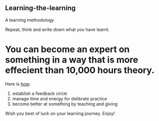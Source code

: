 ## Learning-the-learning
A learning methodology

Repeat, think and write down what you have learnt. 

# You can become an expert on something in a way that is more effecient than 10,000 hours theory. 

Here is [how](https://www.makeuseof.com/tag/10000-hour-rule-wrong-really-master-skill/):

1. establish a feedback circle
2. manage time and energy for delibrate practice
3. become better at something by teaching and giving


Wish you best of luck on your learning journey. Enjoy!



